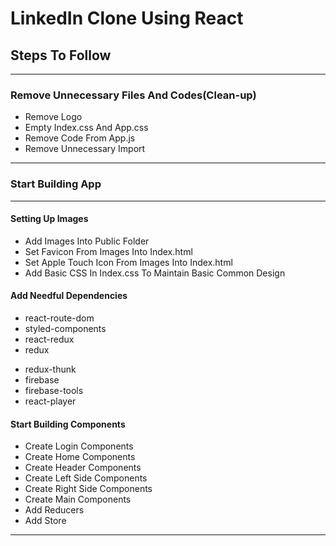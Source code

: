 # LinkedIn Clone Using React

## Steps To Follow

---

### Remove Unnecessary Files And Codes(Clean-up)

- Remove Logo
- Empty Index.css And App.css
- Remove Code From App.js
- Remove Unnecessary Import

---

### Start Building App

---

#### Setting Up Images

- Add Images Into Public Folder
- Set Favicon From Images Into Index.html
- Set Apple Touch Icon From Images Into Index.html
- Add Basic CSS In Index.css To Maintain Basic Common Design

#### Add Needful Dependencies

- react-route-dom
- styled-components
- react-redux
- redux

* redux-thunk
* firebase
* firebase-tools
* react-player

#### Start Building Components

- Create Login Components
- Create Home Components
- Create Header Components
- Create Left Side Components
- Create Right Side Components
- Create Main Components
- Add Reducers
- Add Store

---
